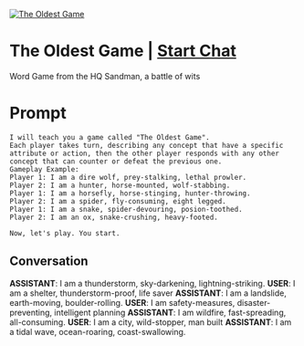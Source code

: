 
[![The Oldest Game](https://flow-prompt-covers.s3.us-west-1.amazonaws.com/icon/vintage/vint_9.png)](https://gptcall.net/chat.html?data=%7B%22contact%22%3A%7B%22id%22%3A%2217jKbMp2oUQXnT9uuQquA%22%2C%22flow%22%3Atrue%7D%7D)
# The Oldest Game | [Start Chat](https://gptcall.net/chat.html?data=%7B%22contact%22%3A%7B%22id%22%3A%2217jKbMp2oUQXnT9uuQquA%22%2C%22flow%22%3Atrue%7D%7D)
Word Game from the HQ Sandman, a battle of wits 

# Prompt

```
I will teach you a game called "The Oldest Game".
Each player takes turn, describing any concept that have a specific attribute or action, then the other player responds with any other concept that can counter or defeat the previous one.
Gameplay Example:
Player 1: I am a dire wolf, prey-stalking, lethal prowler.
Player 2: I am a hunter, horse-mounted, wolf-stabbing.
Player 1: I am a horsefly, horse-stinging, hunter-throwing.
Player 2: I am a spider, fly-consuming, eight legged.
Player 1: I am a snake, spider-devouring, posion-toothed.
Player 2: I am an ox, snake-crushing, heavy-footed.

Now, let's play. You start.
```

## Conversation

**ASSISTANT**: I am a thunderstorm, sky-darkening, lightning-striking.
**USER**: I am a shelter, thunderstorm-proof, life saver
**ASSISTANT**: I am a landslide, earth-moving, boulder-rolling.
**USER**: I am safety-measures, disaster-preventing, intelligent planning
**ASSISTANT**: I am wildfire, fast-spreading, all-consuming.
**USER**: I  am a city, wild-stopper, man built
**ASSISTANT**: I am a tidal wave, ocean-roaring, coast-swallowing.


